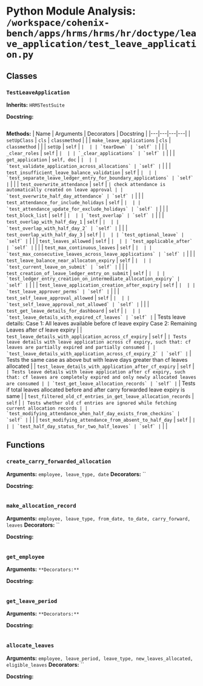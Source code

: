 # Python Module Analysis: `/workspace/cohenix-bench/apps/hrms/hrms/hr/doctype/leave_application/test_leave_application.py`

## Classes

### `TestLeaveApplication`
**Inherits:** `HRMSTestSuite`


**Docstring:**
```

```

**Methods:**
| Name | Arguments | Decorators | Docstring |
|---|---|---|---|
| `setUpClass` | `cls` | `classmethod` |  |
| `make_leave_applications` | `cls` | `classmethod` |  |
| `setUp` | `self` | `` |  |
| `tearDown` | `self` | `` |  |
| `_clear_roles` | `self` | `` |  |
| `_clear_applications` | `self` | `` |  |
| `get_application` | `self, doc` | `` |  |
| `test_validate_application_across_allocations` | `self` | `` |  |
| `test_insufficient_leave_balance_validation` | `self` | `` |  |
| `test_separate_leave_ledger_entry_for_boundary_applications` | `self` | `` |  |
| `test_overwrite_attendance` | `self` | `` | check attendance is automatically created on leave approval |
| `test_overwrite_half_day_attendance` | `self` | `` |  |
| `test_attendance_for_include_holidays` | `self` | `` |  |
| `test_attendance_update_for_exclude_holidays` | `self` | `` |  |
| `test_block_list` | `self` | `` |  |
| `test_overlap` | `self` | `` |  |
| `test_overlap_with_half_day_1` | `self` | `` |  |
| `test_overlap_with_half_day_2` | `self` | `` |  |
| `test_overlap_with_half_day_3` | `self` | `` |  |
| `test_optional_leave` | `self` | `` |  |
| `test_leaves_allowed` | `self` | `` |  |
| `test_applicable_after` | `self` | `` |  |
| `test_max_continuous_leaves` | `self` | `` |  |
| `test_max_consecutive_leaves_across_leave_applications` | `self` | `` |  |
| `test_leave_balance_near_allocaton_expiry` | `self` | `` |  |
| `test_current_leave_on_submit` | `self` | `` |  |
| `test_creation_of_leave_ledger_entry_on_submit` | `self` | `` |  |
| `test_ledger_entry_creation_on_intermediate_allocation_expiry` | `self` | `` |  |
| `test_leave_application_creation_after_expiry` | `self` | `` |  |
| `test_leave_approver_perms` | `self` | `` |  |
| `test_self_leave_approval_allowed` | `self` | `` |  |
| `test_self_leave_approval_not_allowed` | `self` | `` |  |
| `test_get_leave_details_for_dashboard` | `self` | `` |  |
| `test_leave_details_with_expired_cf_leaves` | `self` | `` | Tests leave details:
Case 1: All leaves available before cf leave expiry
Case 2: Remaining Leaves after cf leave expiry |
| `test_leave_details_with_application_across_cf_expiry` | `self` | `` | Tests leave details with leave application across cf expiry, such that:
cf leaves are partially expired and partially consumed |
| `test_leave_details_with_application_across_cf_expiry_2` | `self` | `` | Tests the same case as above but with leave days greater than cf leaves allocated |
| `test_leave_details_with_application_after_cf_expiry` | `self` | `` | Tests leave details with leave application after cf expiry, such that:
cf leaves are completely expired and only newly allocated leaves are consumed |
| `test_get_leave_allocation_records` | `self` | `` | Tests if total leaves allocated before and after carry forwarded leave expiry is same |
| `test_filtered_old_cf_entries_in_get_leave_allocation_records` | `self` | `` | Tests whether old cf entries are ignored while fetching current allocation records |
| `test_modifying_attendance_when_half_day_exists_from_checkins` | `self` | `` |  |
| `test_modifying_attendance_from_absent_to_half_day` | `self` | `` |  |
| `test_half_day_status_for_two_half_leaves` | `self` | `` |  |





## Functions

### `create_carry_forwarded_allocation`
**Arguments:** `employee, leave_type, date`
**Decorators:** ``

**Docstring:**
```

```
### `make_allocation_record`
**Arguments:** `employee, leave_type, from_date, to_date, carry_forward, leaves`
**Decorators:** ``

**Docstring:**
```

```
### `get_employee`
**Arguments:** ``
**Decorators:** ``

**Docstring:**
```

```
### `get_leave_period`
**Arguments:** ``
**Decorators:** ``

**Docstring:**
```

```
### `allocate_leaves`
**Arguments:** `employee, leave_period, leave_type, new_leaves_allocated, eligible_leaves`
**Decorators:** ``

**Docstring:**
```

```

